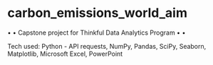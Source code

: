 # carbon_emissions_world_aim

• • Capstone project for Thinkful Data Analytics Program • •

Tech used: Python - API requests, NumPy, Pandas, SciPy, Seaborn, Matplotlib, Microsoft Excel, PowerPoint
